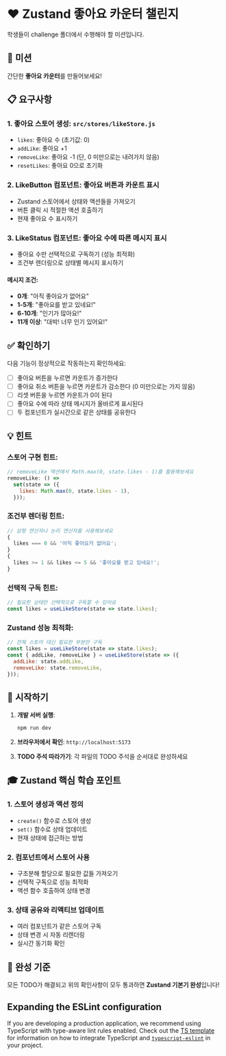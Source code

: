# ❤️ Zustand 좋아요 카운터 챌린지

학생들이 challenge 폴더에서 수행해야 할 미션입니다.

## 🎯 미션

간단한 **좋아요 카운터**를 만들어보세요!

## 📋 요구사항

### 1. 좋아요 스토어 생성: `src/stores/likeStore.js`

- `likes`: 좋아요 수 (초기값: 0)
- `addLike`: 좋아요 +1
- `removeLike`: 좋아요 -1 (단, 0 미만으로는 내려가지 않음)
- `resetLikes`: 좋아요 0으로 초기화

### 2. LikeButton 컴포넌트: 좋아요 버튼과 카운트 표시

- Zustand 스토어에서 상태와 액션들을 가져오기
- 버튼 클릭 시 적절한 액션 호출하기
- 현재 좋아요 수 표시하기

### 3. LikeStatus 컴포넌트: 좋아요 수에 따른 메시지 표시

- 좋아요 수만 선택적으로 구독하기 (성능 최적화)
- 조건부 렌더링으로 상태별 메시지 표시하기

#### 메시지 조건:

- **0개**: "아직 좋아요가 없어요"
- **1-5개**: "좋아요를 받고 있네요!"
- **6-10개**: "인기가 많아요!"
- **11개 이상**: "대박! 너무 인기 있어요!"

## ✅ 확인하기

다음 기능이 정상적으로 작동하는지 확인하세요:

- [ ] 좋아요 버튼을 누르면 카운트가 증가한다
- [ ] 좋아요 취소 버튼을 누르면 카운트가 감소한다 (0 미만으로는 가지 않음)
- [ ] 리셋 버튼을 누르면 카운트가 0이 된다
- [ ] 좋아요 수에 따라 상태 메시지가 올바르게 표시된다
- [ ] 두 컴포넌트가 실시간으로 같은 상태를 공유한다

## 💡 힌트

### 스토어 구현 힌트:

```javascript
// removeLike 액션에서 Math.max(0, state.likes - 1)를 활용해보세요
removeLike: () =>
  set(state => ({
    likes: Math.max(0, state.likes - 1),
  }));
```

### 조건부 렌더링 힌트:

```javascript
// 삼항 연산자나 논리 연산자를 사용해보세요
{
  likes === 0 && '아직 좋아요가 없어요';
}
{
  likes >= 1 && likes <= 5 && '좋아요를 받고 있네요!';
}
```

### 선택적 구독 힌트:

```javascript
// 필요한 상태만 선택적으로 구독할 수 있어요
const likes = useLikeStore(state => state.likes);
```

### Zustand 성능 최적화:

```javascript
// 전체 스토어 대신 필요한 부분만 구독
const likes = useLikeStore(state => state.likes);
const { addLike, removeLike } = useLikeStore(state => ({
  addLike: state.addLike,
  removeLike: state.removeLike,
}));
```

## 🚀 시작하기

1. **개발 서버 실행**:

   ```bash
   npm run dev
   ```

2. **브라우저에서 확인**:
   `http://localhost:5173`

3. **TODO 주석 따라가기**:
   각 파일의 TODO 주석을 순서대로 완성하세요

## 🎓 Zustand 핵심 학습 포인트

### 1. 스토어 생성과 액션 정의

- `create()` 함수로 스토어 생성
- `set()` 함수로 상태 업데이트
- 현재 상태에 접근하는 방법

### 2. 컴포넌트에서 스토어 사용

- 구조분해 할당으로 필요한 값들 가져오기
- 선택적 구독으로 성능 최적화
- 액션 함수 호출하여 상태 변경

### 3. 상태 공유와 리액티브 업데이트

- 여러 컴포넌트가 같은 스토어 구독
- 상태 변경 시 자동 리렌더링
- 실시간 동기화 확인

## 🎉 완성 기준

모든 TODO가 해결되고 위의 확인사항이 모두 통과하면 **Zustand 기본기 완성**입니다!

## Expanding the ESLint configuration

If you are developing a production application, we recommend using TypeScript with type-aware lint rules enabled. Check out the [TS template](https://github.com/vitejs/vite/tree/main/packages/create-vite/template-react-ts) for information on how to integrate TypeScript and [`typescript-eslint`](https://typescript-eslint.io) in your project.
